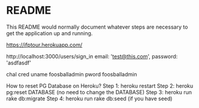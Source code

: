 # README

This README would normally document whatever steps are necessary to get the
application up and running.

https://ifptour.herokuapp.com/

http://localhost:3000/users/sign_in
email: 'test@this.com', password: 'asdfasdf'

chal cred uname foosballadmin pword foosballadmin

How to reset PG Database on Heroku?
Step 1: heroku restart
Step 2: heroku pg:reset DATABASE (no need to change the DATABASE)
Step 3: heroku run rake db:migrate
Step 4: heroku run rake db:seed (if you have seed)
